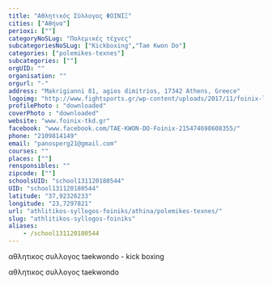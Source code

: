 ```yaml
---
title: "Αθλητικός Σύλλογος ΦΟΙΝΙΞ"
cities: ["Αθήνα"]
perioxi: [""]
categoryNoSLug: "Πολεμικές τέχνες"
subcategoriesNoSLug: ["Kickboxing","Tae Kwon Do"]
categories: ["polemikes-texnes"]
subcategories: [""]
orgUID: ""
organisation: ""
orgurl: "-"
address: "Makrigianni 81, agios dimitrios, 17342 Athens, Greece"
logoimg: "http://www.fightsports.gr/wp-content/uploads/2017/11/foinix-logo.png"
profilePhoto : "downloaded"
coverPhoto : "downloaded"
website: "www.foinix-tkd.gr"
facebook: "www.facebook.com/TAE-KWON-DO-Foinix-215474698608355/"
phone: "2109814149"
email: "panosperg21@gmail.com"
courses: ""
places: [""]
rensponsibles: ""
zipcode: [""]
schoolsUID: "school131120180544"
UID: "school131120180544"
latitude: "37,92326233"
longitude: "23,7297821"
url: "athlitikos-syllogos-foiniks/athina/polemikes-texnes/"
slug: "athlitikos-syllogos-foiniks"
aliases:
    - /school131120180544
---
```



αθλητικος συλλογος taekwondo - kick boxing

αθλητικος συλλογος taekwondo